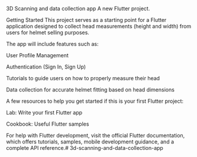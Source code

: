 3D Scanning and data collection app
A new Flutter project.

Getting Started
This project serves as a starting point for a Flutter application designed to collect head measurements (height and width) from users for helmet selling purposes.

The app will include features such as:

User Profile Management

Authentication (Sign In, Sign Up)

Tutorials to guide users on how to properly measure their head

Data collection for accurate helmet fitting based on head dimensions

A few resources to help you get started if this is your first Flutter project:

Lab: Write your first Flutter app

Cookbook: Useful Flutter samples

For help with Flutter development, visit the
official Flutter documentation, which offers tutorials,
samples, mobile development guidance, and a complete API reference.# 3d-scanning-and-data-collection-app
